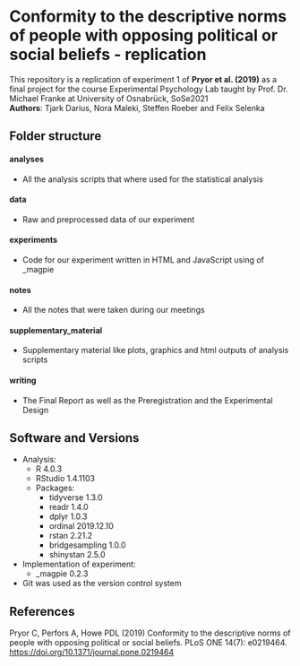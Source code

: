 # Conformity to the descriptive norms of people with opposing political or social beliefs - replication


This repository is a replication of experiment 1 of **Pryor et al. (2019)** as a final project for the course Experimental Psychology Lab taught by Prof. Dr. Michael Franke at University of Osnabrück, SoSe2021  
**Authors**: Tjark Darius, Nora Maleki, Steffen Roeber and Felix Selenka


## Folder structure
#### analyses
* All the analysis scripts that where used for the statistical analysis

#### data
* Raw and preprocessed data of our experiment

#### experiments
* Code for our experiment written in HTML and JavaScript using of _magpie

#### notes
* All the notes that were taken during our meetings

#### supplementary_material
* Supplementary material like plots, graphics and html outputs of analysis scripts

#### writing
* The Final Report as well as the Preregistration and the Experimental Design

## Software and Versions
* Analysis:
  * R 4.0.3
  * RStudio 1.4.1103
  * Packages:
    * tidyverse	1.3.0
    * readr 			1.4.0
    * dplyr 			1.0.3
    * ordinal 		2019.12.10
    * rstan 			2.21.2
    * bridgesampling 	1.0.0
    * shinystan 		2.5.0
* Implementation of experiment:
  * _magpie 0.2.3
* Git was used as the version control system

## References

Pryor C, Perfors A, Howe PDL (2019) Conformity to the descriptive norms of people with opposing political or social beliefs. PLoS ONE 14(7): e0219464. https://doi.org/10.1371/journal.pone.0219464
